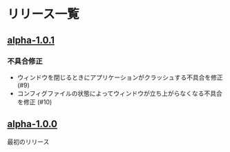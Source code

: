 # リリース一覧

## [alpha-1.0.1](https://github.com/Funny-Silkie/TreeMage/releases/tag/alpha-1.0.1)
### 不具合修正
- ウィンドウを閉じるときにアプリケーションがクラッシュする不具合を修正 (#9)
- コンフィグファイルの状態によってウィンドウが立ち上がらなくなる不具合を修正 (#10)

## [alpha-1.0.0](https://github.com/Funny-Silkie/TreeMage/releases/tag/alpha-1.0.0)
最初のリリース
